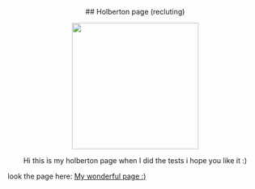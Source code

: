 <p style="text-align: center">## Holberton page (recluting)</p>

<p align="center">
  <img width="250" height="250" src="https://www.holbertonschool.com/holberton-logo-simple-200s.png">
</p>

<p style="text-align: center">
Hi this is my holberton page when I did the tests i hope you like it :)

look the page here: [My wonderful page :)](https://alejogonza.github.io/Holberton-page/) 
</p>
